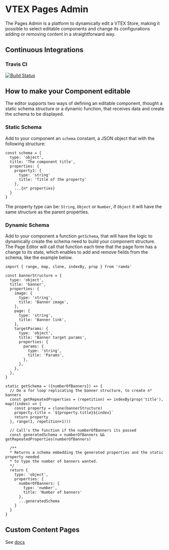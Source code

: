 # VTEX Pages Admin

The Pages Admin is a platform to dynamically edit a VTEX Store, making it possible to select editable components and change its configurations adding or removing content in a straightforward way.

## Continuous Integrations

### Travis CI

[![Build Status](https://travis-ci.org/vtex-apps/pages-editor.svg?branch=master)](https://travis-ci.org/vtex-apps/pages-editor)

## How to make your Component editable

The editor supports two ways of defining an editable component, thought a static schema structure or a dynamic function, that receives data and create the schema to be displayed.

### Static Schema

Add to your component an `schema` constant, a JSON object that with the following structure:

```
const schema = {
  type: 'object',
  title: 'The component title',
  properties: {
    property1: {
      type: 'string'
      title: 'Title of the property'
    },
    ...{n* properties}
  }
}
```

The property type can be: `String`, `Object` or `Number`, if `Object` it will have the same structure as the parent properties.

### Dynamic Schema

Add to your component a function `getSchema`, that will have the logic to dynamically create the schema need to build your component structure. The Page Editor will call that function each time that the page form has a change to its state, which enables to add and remove fields from the schema, like the example below.

```
import { range, map, clone, indexBy, prop } from 'ramda'

const bannerStructure = {
  type: 'object',
  title: 'banner',
  properties: {
    image: {
      type: 'string',
      title: 'Banner image',
    },
    page: {
      type: 'string',
      title: 'Banner link',
    },
    targetParams: {
      type: 'object',
      title: 'Banner target params',
      properties: {
        params: {
          type: 'string',
          title: 'Params',
        },
      },
    },
  },
}

static getSchema = ({numberOfBanners}) => {
  // Do a for loop replicating the banner structure, to create n* banners
  const getRepeatedProperties = (repetition) => indexBy(prop('title'), map((index) => {
    const property = clone(bannerStructure)
    property.title = `${property.title}${index}`
    return property
  }, range(1, repetition+1)))

  // Call's the function if the numberOfBanners its passed
  const generatedSchema = numberOfBanners && getRepeatedProperties(numberOfBanners)

  /**
  * Returns a schema embedding the generated properties and the static property needed
  * to type the number of banners wanted.
  */
  return {
    type: 'object',
    properties: {
      numberOfBanners: {
        type: 'number',
        title: 'Number of banners'
      },
      ...generatedSchema
    }
  }
}
```

## Custom Content Pages

See [docs](https://github.com/vtex-apps/admin-pages/blob/master/docs/CONTENT_PAGES.md)
